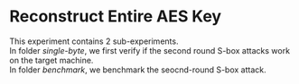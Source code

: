 # Reconstruct Entire AES Key  

This experiment contains 2 sub-experiments.  
In folder *single-byte*, we first verify if the second round S-box attacks work on the target machine.  
In folder *benchmark*, we benchmark the seocnd-round S-box attack.